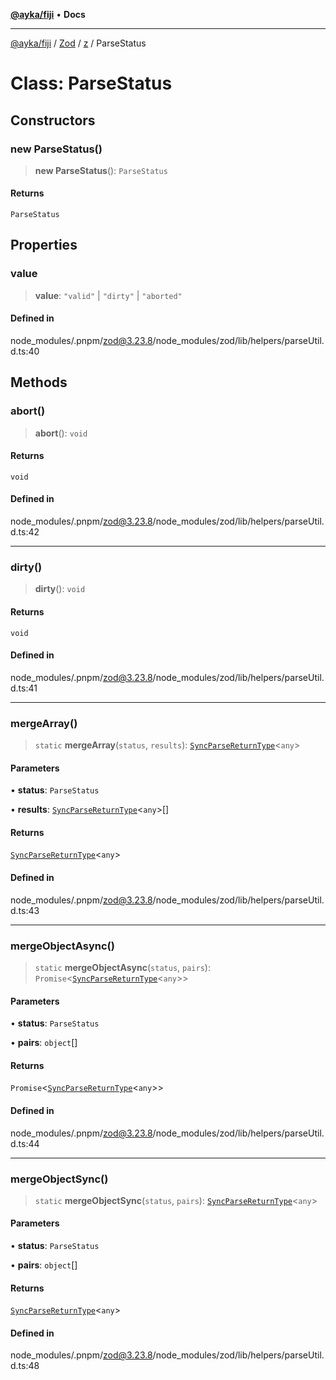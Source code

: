 [**@ayka/fiji**](../../../../../README.md) • **Docs**

***

[@ayka/fiji](../../../../../globals.md) / [Zod](../../../README.md) / [z](../README.md) / ParseStatus

# Class: ParseStatus

## Constructors

### new ParseStatus()

> **new ParseStatus**(): `ParseStatus`

#### Returns

`ParseStatus`

## Properties

### value

> **value**: `"valid"` \| `"dirty"` \| `"aborted"`

#### Defined in

node\_modules/.pnpm/zod@3.23.8/node\_modules/zod/lib/helpers/parseUtil.d.ts:40

## Methods

### abort()

> **abort**(): `void`

#### Returns

`void`

#### Defined in

node\_modules/.pnpm/zod@3.23.8/node\_modules/zod/lib/helpers/parseUtil.d.ts:42

***

### dirty()

> **dirty**(): `void`

#### Returns

`void`

#### Defined in

node\_modules/.pnpm/zod@3.23.8/node\_modules/zod/lib/helpers/parseUtil.d.ts:41

***

### mergeArray()

> `static` **mergeArray**(`status`, `results`): [`SyncParseReturnType`](../type-aliases/SyncParseReturnType.md)\<`any`\>

#### Parameters

• **status**: `ParseStatus`

• **results**: [`SyncParseReturnType`](../type-aliases/SyncParseReturnType.md)\<`any`\>[]

#### Returns

[`SyncParseReturnType`](../type-aliases/SyncParseReturnType.md)\<`any`\>

#### Defined in

node\_modules/.pnpm/zod@3.23.8/node\_modules/zod/lib/helpers/parseUtil.d.ts:43

***

### mergeObjectAsync()

> `static` **mergeObjectAsync**(`status`, `pairs`): `Promise`\<[`SyncParseReturnType`](../type-aliases/SyncParseReturnType.md)\<`any`\>\>

#### Parameters

• **status**: `ParseStatus`

• **pairs**: `object`[]

#### Returns

`Promise`\<[`SyncParseReturnType`](../type-aliases/SyncParseReturnType.md)\<`any`\>\>

#### Defined in

node\_modules/.pnpm/zod@3.23.8/node\_modules/zod/lib/helpers/parseUtil.d.ts:44

***

### mergeObjectSync()

> `static` **mergeObjectSync**(`status`, `pairs`): [`SyncParseReturnType`](../type-aliases/SyncParseReturnType.md)\<`any`\>

#### Parameters

• **status**: `ParseStatus`

• **pairs**: `object`[]

#### Returns

[`SyncParseReturnType`](../type-aliases/SyncParseReturnType.md)\<`any`\>

#### Defined in

node\_modules/.pnpm/zod@3.23.8/node\_modules/zod/lib/helpers/parseUtil.d.ts:48
